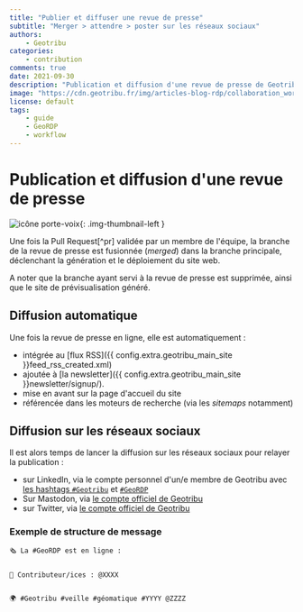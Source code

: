 ```yaml
---
title: "Publier et diffuser une revue de presse"
subtitle: "Merger > attendre > poster sur les réseaux sociaux"
authors:
    - Geotribu
categories:
    - contribution
comments: true
date: 2021-09-30
description: "Publication et diffusion d'une revue de presse de Geotribu (GeoRDP)."
image: "https://cdn.geotribu.fr/img/articles-blog-rdp/collaboration_world.png"
license: default
tags:
    - guide
    - GeoRDP
    - workflow
---
```


# Publication et diffusion d'une revue de presse

![icône porte-voix](https://cdn.geotribu.fr/img/internal/icons-rdp-news/journalisme.png "icône porte-voix"){: .img-thumbnail-left }

Une fois la Pull Request[^pr] validée par un membre de l'équipe, la branche de la revue de presse est fusionnée (*merged*) dans la branche principale, déclenchant la génération et le déploiement du site web.

A noter que la branche ayant servi à la revue de presse est supprimée, ainsi que le site de prévisualisation généré.

## Diffusion automatique

Une fois la revue de presse en ligne, elle est automatiquement :

- intégrée au [flux RSS]({{ config.extra.geotribu_main_site }}feed_rss_created.xml)
- ajoutée à [la newsletter]({{ config.extra.geotribu_main_site }}newsletter/signup/).
- mise en avant sur la page d'accueil du site
- référencée dans les moteurs de recherche (via les *sitemaps* notamment)

## Diffusion sur les réseaux sociaux

Il est alors temps de lancer la diffusion sur les réseaux sociaux pour relayer la publication :

- sur LinkedIn, via le compte personnel d'un/e membre de Geotribu avec [les hashtags `#Geotribu`](https://www.linkedin.com/feed/hashtag/?keywords=geotribu) et [`#GeoRDP`](https://www.linkedin.com/feed/hashtag/?keywords=geordp)
- Sur Mastodon, via [le compte officiel de Geotribu](https://mapstodon.space/@geotribu/)
- sur Twitter, via [le compte officiel de Geotribu](https://twitter.com/geotribu/)

### Exemple de structure de message

```txt
🗞 La #GeoRDP est en ligne :


👥 Contributeur/ices : @XXXX


🌍 #Geotribu #veille #géomatique #YYYY @ZZZZ
```
